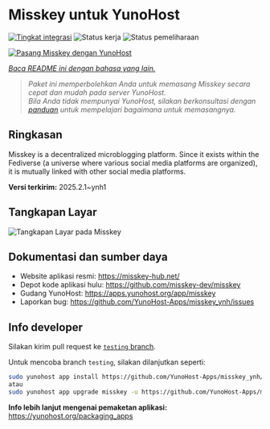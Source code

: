 <!--
N.B.: README ini dibuat secara otomatis oleh <https://github.com/YunoHost/apps/tree/master/tools/readme_generator>
Ini TIDAK boleh diedit dengan tangan.
-->

# Misskey untuk YunoHost

[![Tingkat integrasi](https://apps.yunohost.org/badge/integration/misskey)](https://ci-apps.yunohost.org/ci/apps/misskey/)
![Status kerja](https://apps.yunohost.org/badge/state/misskey)
![Status pemeliharaan](https://apps.yunohost.org/badge/maintained/misskey)

[![Pasang Misskey dengan YunoHost](https://install-app.yunohost.org/install-with-yunohost.svg)](https://install-app.yunohost.org/?app=misskey)

*[Baca README ini dengan bahasa yang lain.](./ALL_README.md)*

> *Paket ini memperbolehkan Anda untuk memasang Misskey secara cepat dan mudah pada server YunoHost.*  
> *Bila Anda tidak mempunyai YunoHost, silakan berkonsultasi dengan [panduan](https://yunohost.org/install) untuk mempelajari bagaimana untuk memasangnya.*

## Ringkasan

Misskey is a decentralized microblogging platform. Since it exists within the Fediverse (a universe where various social media platforms are organized), it is mutually linked with other social media platforms.


**Versi terkirim:** 2025.2.1~ynh1

## Tangkapan Layar

![Tangkapan Layar pada Misskey](./doc/screenshots/screenshot-desktop.png)

## Dokumentasi dan sumber daya

- Website aplikasi resmi: <https://misskey-hub.net/>
- Depot kode aplikasi hulu: <https://github.com/misskey-dev/misskey>
- Gudang YunoHost: <https://apps.yunohost.org/app/misskey>
- Laporkan bug: <https://github.com/YunoHost-Apps/misskey_ynh/issues>

## Info developer

Silakan kirim pull request ke [`testing` branch](https://github.com/YunoHost-Apps/misskey_ynh/tree/testing).

Untuk mencoba branch `testing`, silakan dilanjutkan seperti:

```bash
sudo yunohost app install https://github.com/YunoHost-Apps/misskey_ynh/tree/testing --debug
atau
sudo yunohost app upgrade misskey -u https://github.com/YunoHost-Apps/misskey_ynh/tree/testing --debug
```

**Info lebih lanjut mengenai pemaketan aplikasi:** <https://yunohost.org/packaging_apps>
